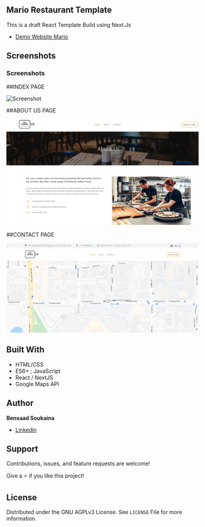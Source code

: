 

## Mario Restaurant Template

This is a draft React Template Build using Next.Js

- [Demo Website Mario](https://mario-restra.vercel.app/)

## Screenshots

### Screenshots


##INDEX PAGE

![Screenshot](./public/index1.gif)



##ABOUT US PAGE

![Screenshot](./public/restr2.JPG)



##CONTACT PAGE

![Screenshot](./public/contact.gif)



## Built With

- HTML/CSS
- ES6+ ; JavaScript
- React / NextJS
- Google Maps API

## Author

**Bensaad Soukaina**

- [Linkedin](https://www.linkedin.com/in/soukaina-bensaad/ "Linkedin")


## Support

Contributions, issues, and feature requests are welcome!

Give a ⭐️ if you like this project!

## License

Distributed under the GNU AGPLv3 License. See `LICENSE` File for more information.
